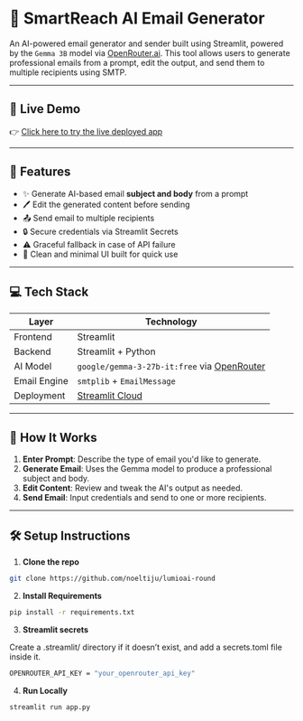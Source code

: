 # 📧 SmartReach AI Email Generator

An AI-powered email generator and sender built using Streamlit, powered by the `Gemma 3B` model via [OpenRouter.ai](https://openrouter.ai). This tool allows users to generate professional emails from a prompt, edit the output, and send them to multiple recipients using SMTP.

---

## 🔗 Live Demo

👉 [Click here to try the live deployed app](https://ai-email-sender-lumio.streamlit.app/)

---

## 🧠 Features

- ✨ Generate AI-based email **subject and body** from a prompt
- 🖊️ Edit the generated content before sending
- 📤 Send email to multiple recipients
- 🔒 Secure credentials via Streamlit Secrets
- ⚠️ Graceful fallback in case of API failure
- 🧼 Clean and minimal UI built for quick use

---

## 💻 Tech Stack

| Layer        | Technology                     |
|--------------|---------------------------------|
| Frontend     | Streamlit                      |
| Backend      | Streamlit + Python             |
| AI Model     | `google/gemma-3-27b-it:free` via [OpenRouter](https://openrouter.ai) |
| Email Engine | `smtplib` + `EmailMessage`     |
| Deployment   | [Streamlit Cloud](https://streamlit.io/cloud) |

---

## 🚀 How It Works

1. **Enter Prompt**: Describe the type of email you'd like to generate.
2. **Generate Email**: Uses the Gemma model to produce a professional subject and body.
3. **Edit Content**: Review and tweak the AI's output as needed.
4. **Send Email**: Input credentials and send to one or more recipients.

---

## 🛠️ Setup Instructions

1. **Clone the repo**

```bash
git clone https://github.com/noeltiju/lumioai-round
```

2. **Install Requirements**

```bash
pip install -r requirements.txt
```

3. **Streamlit secrets**

Create a .streamlit/ directory if it doesn’t exist, and add a secrets.toml file inside it.
```bash
OPENROUTER_API_KEY = "your_openrouter_api_key"
```


4. **Run Locally**

```bash
streamlit run app.py
```